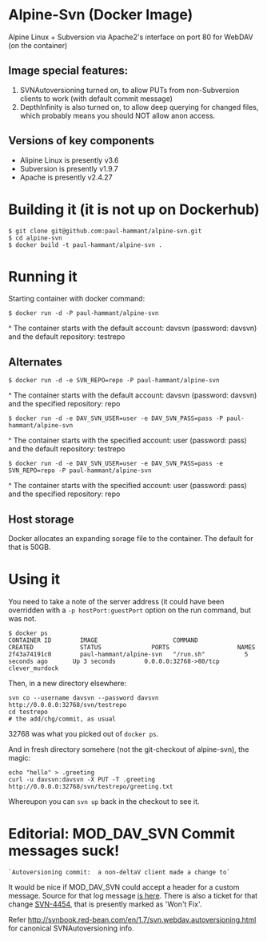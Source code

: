 # Alpine-Svn (Docker Image)

Alpine Linux + Subversion via Apache2's interface on port 80 for WebDAV (on the container)

## Image special features:

1. SVNAutoversioning turned on, to allow PUTs from non-Subversion clients to work (with default commit message)
2. DepthInfinity is also turned on, to allow deep querying for changed files, which probably means you should NOT allow anon access.

## Versions of key components

* Alipine Linux is presently v3.6
* Subversion is presently v1.9.7
* Apache is presently v2.4.27

# Building it (it is not up on Dockerhub)

```
$ git clone git@github.com:paul-hammant/alpine-svn.git
$ cd alpine-svn
$ docker build -t paul-hammant/alpine-svn .
```

# Running it

Starting container with docker command:

```
$ docker run -d -P paul-hammant/alpine-svn
```
^ The container starts with the default account: davsvn (password: davsvn) and the default repository: testrepo

## Alternates

```
$ docker run -d -e SVN_REPO=repo -P paul-hammant/alpine-svn
```
^ The container starts with the default account: davsvn (password: davsvn) and the specified repository: repo

```
$ docker run -d -e DAV_SVN_USER=user -e DAV_SVN_PASS=pass -P paul-hammant/alpine-svn
```
^ The container starts with the specified account: user (password: pass) and the default repository: testrepo

```
$ docker run -d -e DAV_SVN_USER=user -e DAV_SVN_PASS=pass -e SVN_REPO=repo -P paul-hammant/alpine-svn
```
^ The container starts with the specified account: user (password: pass) and the specified repository: repo

## Host storage

Docker allocates an expanding sorage file to the container. The default for that is 50GB.

# Using it

You need to take a note of the server address (it could have been overridden with a `-p hostPort:guestPort` option on the run command, but was not.
```
$ docker ps 
CONTAINER ID        IMAGE                     COMMAND             CREATED             STATUS              PORTS                   NAMES
2f43a74191c0        paul-hammant/alpine-svn   "/run.sh"           5 seconds ago       Up 3 seconds        0.0.0.0:32768->80/tcp   clever_murdock
```

Then, in a new directory elsewhere:

```
svn co --username davsvn --password davsvn http://0.0.0.0:32768/svn/testrepo
cd testrepo
# the add/chg/commit, as usual
```
32768 was what you picked out of `docker ps`.

And in fresh directory somehere (not the git-checkout of alpine-svn), the magic:

```
echo "hello" > .greeting
curl -u davsvn:davsvn -X PUT -T .greeting http://0.0.0.0:32768/svn/testrepo/greeting.txt
```

Whereupon you can `svn up` back in the checkout to see it.

# Editorial: MOD_DAV_SVN Commit messages suck!

    `Autoversioning commit:  a non-deltaV client made a change to`

It would be nice if MOD_DAV_SVN could accept a header for a custom message. Source for that log message [is here](https://svn.apache.org/repos/asf/subversion/trunk/subversion/mod_dav_svn/version.c). There is also a
ticket for that change [SVN-4454](https://issues.apache.org/jira/browse/SVN-4454), that is presently
marked as 'Won't Fix'.

Refer http://svnbook.red-bean.com/en/1.7/svn.webdav.autoversioning.html for canonical SVNAutoversioning info.
